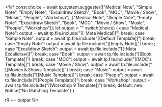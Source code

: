 <%*
const choice = await tp.system.suggester(["Medical Note", "Simple Note", "Empty Note", "Excalidraw Sketch", "Book", "MOC", "Movie / Show", "Music", "People", "Workshop"], ["Medical Note", "Simple Note", "Empty Note", "Excalidraw Sketch", "Book", "MOC", "Movie / Show", "Music", "People", "Workshop"]);
let output = ""
switch(choice) {
    case "Medical Note":
        output = await tp.file.include("[[-Meta Medical]]")
        break;
    case "Simple Note":
		output = await tp.file.include("[[Default Template]]")
		break;
    case "Empty Note":
	   output = await tp.file.include("[[Empty Note]]")
	   break;
   case "Excalidraw Sketch":
	   output = await tp.file.include("[[-Meta Excalidraw]]")
	   break;
    case "Book":
		output = await tp.file.include("[[Book Template]]")
		break;
    case "MOC":
        output = await tp.file.include("[[MOC's Template]]")
        break;
    case "Movie / Show":
	   output = await tp.file.include("[[Movies & Shows Template]]")
	   break;
    case "Music":
        output = await tp.file.include("[[Music Template]]")
        break;
    case "People":
	   output = await tp.file.include("[[People Template]]")
	   break;
    case "Workshop":
	   output = await tp.file.include("[[Workshop 9 Template]]")
	   break;
    default:
        new Notice("No Matching Template")
}
   
tR += output
%>